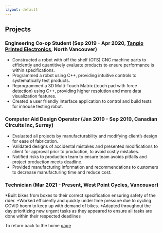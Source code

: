 ```yaml
---
layout: default
---
```


## Projects

### Engineering Co-op Student (Sep 2019 - Apr 2020, [Tangio Printed Electronics](https://www.tangio.ca/), North Vancouver)

*	Constructed a robot with off the shelf (OTS) CNC machine parts to efficiently and quantitively evaluate products to ensure performance is within specifications.
*	Programmed a robot using C++, providing intuitive controls to systematically test products.
*	Reprogrammed a 3D Multi-Touch Matrix (touch pad with force detection) using C++, providing higher resolution and more data visualization features.
*	Created a user friendly interface application to control and build tests for inhouse testing robot.

### Computer Aid Design Operator (Jan 2019 - Sep 2019, Canadian Circuits Inc, Surrey)

*	Evaluated all projects by manufacturability and modifying client’s design for ease of fabrication.
*	Validated designs of accidental mistakes and presented modifications to client for approval prior to production, to avoid costly mistakes.
*	Notified risks to production team to ensure team avoids pitfalls and project production meets deadline.
*	Provided manufacturing information and recommendations to customers to decrease manufacturing time and reduce cost.

### Technician (Mar 2021 - Present, West Point Cycles, Vancouver)

*Built bikes from boxes to their correct specification ensuring safety of the rider.
*Worked efficiently and quickly under time pressure due to cycling COVID boom to keep up with demand of bikes.
*Adapted throughout the day prioritizing new urgent tasks as they appeared to ensure all tasks are done within their respected deadlines

To return back to the home [page](./)
